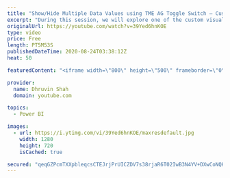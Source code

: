 ```yaml
---
title: "Show/Hide Multiple Data Values using TME AG Toggle Switch – Custom Visual – Toggle Switch by TME AG"
excerpt: "During this session, we will explore one of the custom visuals in Power BI which is TME AG Toggle Switch in Power BI.   Sometimes, we need to show/hide data values based on Toggle Switch. Let’s consider one real-life example where we need to show Weekend and Weekday data. I want to provide one switch"
originalUrl: https://youtube.com/watch?v=39Yed6hnKOE
type: video
price: Free
length: PT5M53S
publishedDateTime: 2020-08-24T03:38:12Z
heat: 50

featuredContent: "<iframe width=\"800\" height=\"500\" frameborder=\"0\" src=\"https://www.youtube.com/embed/39Yed6hnKOE\" allow=\"accelerometer; autoplay; encrypted-media; gyroscope; picture-in-picture\" allowfullscreen></iframe>"

provider:
  name: Dhruvin Shah
  domain: youtube.com

topics:
  - Power BI

images:
  - url: https://i.ytimg.com/vi/39Yed6hnKOE/maxresdefault.jpg
    width: 1280
    height: 720
    isCached: true

secured: "qeqGZPcmTXXpbleqcsCTEJrjPrUICZDV7s38rjaR6T02IwB3N4YV+DXwCoNQHHaj+1f7NJGjO9XdwXbGeWbc4HtnMfL2U4jbg98OlFpuxTkHqW8u+XKL4UdFatEhAZRb5HjWyjT3fC5l738hxnFJdl5OAQRNB2i5d/+IgdAdaKEuBgA+QF1/g8NzowjYPo/bJ8iQO43trZpJeSmiho4HLMYyhl1vYHkqrDlra95Tz0cmc0EzDtjGV9vsx/tC3xGYkwim89JBC+L9XVosKkU+JmzW5FQfxGgOZ9Fw1CwQUT/DBycwhEDtZlM+ur7IfJx8tzKUfSp4KBRVmuoVSKtpMFE+k2Ziu4ChnLpqTjqctEIgkwrtYkBSdkqNTe1p3cPAbTZe9khVsIBZhFr4NCnv5aL7macObfkPFZ43yZzgEtw=;VSOgF2sdiSWErIxE46yaGw=="
---
```


